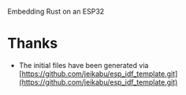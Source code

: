 Embedding Rust on an ESP32

# Thanks

- The initial files have been generated via [https://github.com/jeikabu/esp_idf_template.git](https://github.com/jeikabu/esp_idf_template.git)

